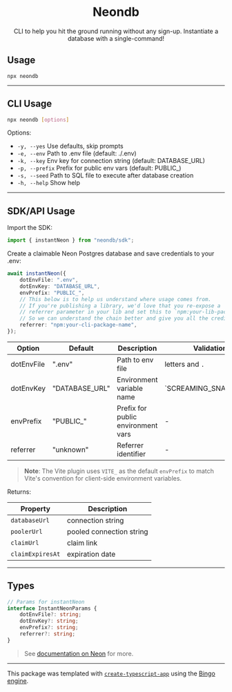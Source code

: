<h1 align="center">Neondb</h1>

<p align="center">CLI to help you hit the ground running without any sign-up. Instantiate a database with a single-command!</p>

## Usage

```shell
npx neondb
```

---

## CLI Usage

```sh
npx neondb [options]
```

Options:

-   `-y, --yes` Use defaults, skip prompts
-   `-e, --env` Path to .env file (default: ./.env)
-   `-k, --key` Env key for connection string (default: DATABASE_URL)
-   `-p, --prefix` Prefix for public env vars (default: PUBLIC\_)
-   `-s, --seed` Path to SQL file to execute after database creation
-   `-h, --help` Show help

---

## SDK/API Usage

Import the SDK:

```ts
import { instantNeon } from "neondb/sdk";
```

Create a claimable Neon Postgres database and save credentials to your .env:

```ts
await instantNeon({
	dotEnvFile: ".env",
	dotEnvKey: "DATABASE_URL",
	envPrefix: "PUBLIC_",
	// This below is to help us understand where usage comes from.
	// If you're publishing a library, we'd love that you re-expose a
	// referrer parameter in your lib and set this to `npm:your-lib-package-name|${referrer}`
	// So we can understand the chain better and give you all the credit you deserve!
	referrer: "npm:your-cli-package-name",
});
```

| Option     | Default        | Description                        | Validation            |
| ---------- | -------------- | ---------------------------------- | --------------------- |
| dotEnvFile | ".env"         | Path to env file                   | letters and `.`       |
| dotEnvKey  | "DATABASE_URL" | Environment variable name          | `SCREAMING_SNAKE_CASE |
| envPrefix  | "PUBLIC\_"     | Prefix for public environment vars | -                     |
| referrer   | "unknown"      | Referrer identifier                | -                     |

> **Note**: The Vite plugin uses `VITE_` as the default `envPrefix` to match Vite's convention for client-side environment variables.

Returns:

| Property         | Description              |
| ---------------- | ------------------------ |
| `databaseUrl`    | connection string        |
| `poolerUrl`      | pooled connection string |
| `claimUrl`       | claim link               |
| `claimExpiresAt` | expiration date          |

---

## Types

```ts
// Params for instantNeon
interface InstantNeonParams {
	dotEnvFile?: string;
	dotEnvKey?: string;
	envPrefix?: string;
	referrer?: string;
}
```

> See [documentation on Neon](https://neon.com/docs/reference/neon-launchpad) for more.

---

This package was templated with [`create-typescript-app`](https://github.com/JoshuaKGoldberg/create-typescript-app) using the [Bingo engine](https://create.bingo).
